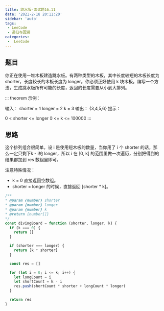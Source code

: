 ```yaml
---
title: 跳水版-面试题16.11
date: '2021-2-18 20:11:20'
sidebar: 'auto'
tags:
 - LeeCode
 - 递归与回溯
categories:
 -  LeeCode
---
```


## 题目
你正在使用一堆木板建造跳水板。有两种类型的木板，其中长度较短的木板长度为 shorter，长度较长的木板长度为 longer。你必须正好使用 k 块木板。编写一个方法，生成跳水板所有可能的长度，返回的长度需要从小到大排列。

::: theorem
示例：

输入：
shorter = 1
longer = 2
k = 3
输出： {3,4,5,6}
提示：

0 < shorter <= longer
0 <= k <= 100000
:::
## 思路
这个排列组合很简单，设 i 是使用短木板的数量，当你用了 i 个 shorter 的话，那么一定只剩下k - i的 longer，所以 i 在 [0, k] 的范围里做一次遍历，分别把得到的结果都加到 res 数组里即可。

注意特殊情况：

* k = 0 直接返回空数组。
* shorter = longer 的时候，直接返回 [shorter * k]。

```js 
/**
* @param {number} shorter
* @param {number} longer
* @param {number} k
* @return {number[]}
*/
const divingBoard = function (shorter, longer, k) {
  if (k === 0) {
    return []
  }

  if (shorter === longer) {
    return [k * shorter]
  }

  const res = []

  for (let i = 0; i <= k; i++) {
    let longCount = i
    let shortCount = k - i
    res.push(shortCount * shorter + longCount * longer)
  }

  return res
}
```